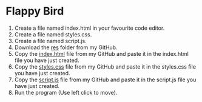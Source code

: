 # Flappy Bird
1. Create a file named index.html in your favourite code editor.
2. Create a file named styles.css.
3. Create a file named script.js.
4. Download the [res](res) folder from my GitHub.
5. Copy the [index.html](index.html) file from my GitHub and paste it in the index.html file you have just created.
6. Copy the [styles.css](styles.css) file from my GitHub and paste it in the styles.css file you have just created.
7. Copy the [script.js](script.js) file from my GitHub and paste it in the script.js file you have just created.
8. Run the program (Use left click to move).
